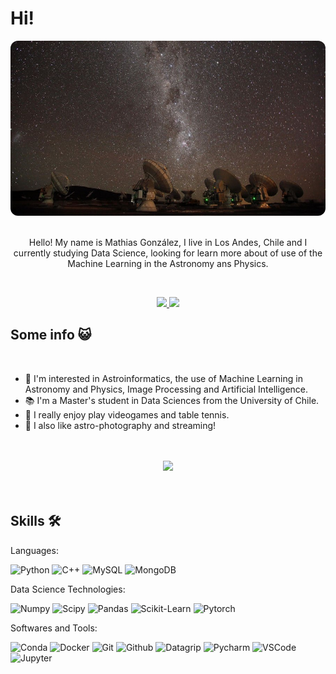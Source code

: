 # Hi!

<div align="center">
    <img src='banner.jpg' style="border-radius: 12px"> 
</div>

<br>

<div align="center">

Hello! My name is Mathias González, I live in Los Andes, Chile and I currently studying Data Science, looking for learn more about of 
use of the Machine Learning in the Astronomy ans Physics.

</div>

<br>

<p align="center">
    <a href="https://www.linkedin.com/in/mathias-gonzalez-espinoza-14563b12a/">
        <img src="https://img.shields.io/badge/LinkedIn-0077B5?style=for-the-badge&logo=linkedin"/>
    </a>
    <a href="mailto:mathias.gonzalez.e@ug.uchile.cl">
        <img src="https://img.shields.io/badge/Gmail-D14836?style=for-the-badge&logo=gmail"/>
    </a>
</p>

## Some info 😺

<br>

- 💙 I'm interested in Astroinformatics, the use of Machine Learning in Astronomy and Physics, Image Processing and Artificial Intelligence.
- 📚 I'm a Master's student in Data Sciences from the University of Chile.
- 👾 I really enjoy play videogames and table tennis.
- 📸 I also like astro-photography and streaming!

<br>
<br>

<div align='center'>
<img src="https://github-readme-stats.vercel.app/api?username=zerzer0&count_private=true&show_icons=true&custom_title=Github&theme=chartreuse-dark&bg_color=0,000000,130F40&layout=compact&border_radius=8">
</div>

<br>
<br>

## Skills 🛠️

Languages:

![Python](https://img.shields.io/badge/-Python-000?&logo=Python)
![C++](https://img.shields.io/badge/-C++-000?&logo=c%2b%2b&logoColor=00599C)
![MySQL](https://img.shields.io/badge/-MySQL-000?&logo=mysql)
![MongoDB](https://img.shields.io/badge/-MongoDB-000?&logo=mongodb)


Data Science Technologies:

![Numpy](https://img.shields.io/badge/-Numpy-000?&logo=numpy)
![Scipy](https://img.shields.io/badge/-Scipy-000?&logo=scipy)
![Pandas](https://img.shields.io/badge/-Pandas-000?&logo=pandas)
![Scikit-Learn](https://img.shields.io/badge/-Scikit_Learn-000?&logo=scikit-learn)
![Pytorch](https://img.shields.io/badge/-PyTorch-000?&logo=pytorch)

Softwares and Tools:

![Conda](https://img.shields.io/badge/Conda-000?&logo=anaconda)
![Docker](https://img.shields.io/badge/Docker-000?&logo=docker)
![Git](https://img.shields.io/badge/Git-000?&logo=git)
![Github](https://img.shields.io/badge/GitHub-000?&logo=github)
![Datagrip](https://img.shields.io/badge/Datagrip-000?&logo=datagrip)
![Pycharm](https://img.shields.io/badge/Pycharm-000?&logo=pycharm)
![VSCode](https://img.shields.io/badge/VSCode-000?&logo=visual%20studio%20code)
![Jupyter](https://img.shields.io/badge/Jupyter-000?&logo=Jupyter)
